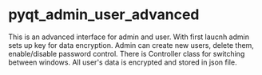 # pyqt_admin_user_advanced
This is an advanced interface for admin and user.
With first laucnh admin sets up key for data encryption.
Admin can create new users, delete them, enable/disable password control.
There is Controller class for switching between windows.
All user's data is encrypted and stored in json file.
